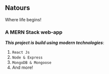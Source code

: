 ## Natours

Where life begins!

### A MERN Stack web-app

**_This project is build using modern technologies_**:

1. `React Js`
2. `Node & Express`
3. `MongoDB & Mongoose`
4. And more!
